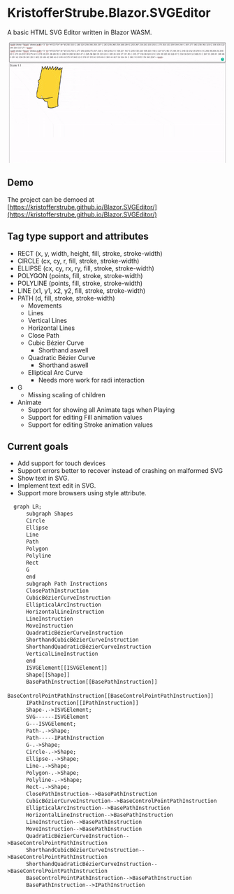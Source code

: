 # KristofferStrube.Blazor.SVGEditor
A basic HTML SVG Editor written in Blazor WASM.

![Showcase](./docs/showcase.gif?raw=true)

## Demo
The project can be demoed at [https://kristofferstrube.github.io/Blazor.SVGEditor/](https://kristofferstrube.github.io/Blazor.SVGEditor/)

## Tag type support and attributes
- RECT (x, y, width, height, fill, stroke, stroke-width)
- CIRCLE (cx, cy, r, fill, stroke, stroke-width)
- ELLIPSE (cx, cy, rx, ry, fill, stroke, stroke-width)
- POLYGON (points, fill, stroke, stroke-width)
- POLYLINE (points, fill, stroke, stroke-width)
- LINE (x1, y1, x2, y2, fill, stroke, stroke-width)
- PATH (d, fill, stroke, stroke-width)
    - Movements
    - Lines
    - Vertical Lines
    - Horizontal Lines
    - Close Path
    - Cubic Bézier Curve
        - Shorthand aswell
    - Quadratic Bézier Curve
        - Shorthand aswell
    - Elliptical Arc Curve
        - Needs more work for radi interaction
- G
    - Missing scaling of children
- Animate
    - Support for showing all Animate tags when Playing
    - Support for editing Fill animation values
    - Support for editing Stroke animation values

## Current goals
- Add support for touch devices
- Support errors better to recover instead of crashing on malformed SVG
- Show text in SVG.
- Implement text edit in SVG.
- Support more browsers using style attribute.

```mermaid
  graph LR;
      subgraph Shapes
      Circle
      Ellipse
      Line
      Path
      Polygon
      Polyline
      Rect
      G
      end
      subgraph Path Instructions
      ClosePathInstruction
      CubicBézierCurveInstruction
      EllipticalArcInstruction
      HorizontalLineInstruction
      LineInstruction
      MoveInstruction
      QuadraticBézierCurveInstruction
      ShorthandCubicBézierCurveInstruction
      ShorthandQuadraticBézierCurveInstruction
      VerticalLineInstruction
      end
      ISVGElement[[ISVGElement]]
      Shape[[Shape]]
      BasePathInstruction[[BasePathInstruction]]
      BaseControlPointPathInstruction[[BaseControlPointPathInstruction]]
      IPathInstruction[[IPathInstruction]]
      Shape-.->ISVGElement;
      SVG------ISVGElement
      G---ISVGElement;
      Path-.->Shape;
      Path-----IPathInstruction
      G-.->Shape;
      Circle-.->Shape;
      Ellipse-.->Shape;
      Line-.->Shape;
      Polygon-.->Shape;
      Polyline-.->Shape;
      Rect-.->Shape;
      ClosePathInstruction-->BasePathInstruction
      CubicBézierCurveInstruction-->BaseControlPointPathInstruction
      EllipticalArcInstruction-->BasePathInstruction
      HorizontalLineInstruction-->BasePathInstruction
      LineInstruction-->BasePathInstruction
      MoveInstruction-->BasePathInstruction
      QuadraticBézierCurveInstruction-->BaseControlPointPathInstruction
      ShorthandCubicBézierCurveInstruction-->BaseControlPointPathInstruction
      ShorthandQuadraticBézierCurveInstruction-->BaseControlPointPathInstruction
      BaseControlPointPathInstruction-->BasePathInstruction
      BasePathInstruction-->IPathInstruction
```
